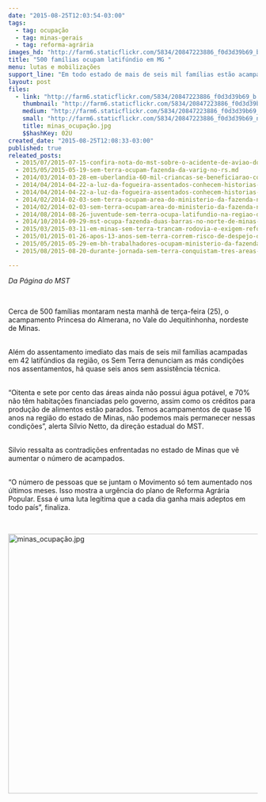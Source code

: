 ```yaml
---
date: "2015-08-25T12:03:54-03:00"
tags:
  - tag: ocupação
  - tag: minas-gerais
  - tag: reforma-agrária
images_hd: "http://farm6.staticflickr.com/5834/20847223886_f0d3d39b69_b.jpg"
title: "500 famílias ocupam latifúndio em MG "
menu: lutas e mobilizações
support_line: "Em todo estado de mais de seis mil famílias estão acampadas em 42 latifúndios. "
layout: post
files:
  - link: "http://farm6.staticflickr.com/5834/20847223886_f0d3d39b69_b.jpg"
    thumbnail: "http://farm6.staticflickr.com/5834/20847223886_f0d3d39b69_t.jpg"
    medium: "http://farm6.staticflickr.com/5834/20847223886_f0d3d39b69_z.jpg"
    small: "http://farm6.staticflickr.com/5834/20847223886_f0d3d39b69_n.jpg"
    title: minas_ocupação.jpg
    $$hashKey: 02U
created_date: "2015-08-25T12:08:33-03:00"
published: true
releated_posts:
  - 2015/07/2015-07-15-confira-nota-do-mst-sobre-o-acidente-de-aviao-do-prefeito-genil-mata-da-cruz.md
  - 2015/05/2015-05-19-sem-terra-ocupam-fazenda-da-varig-no-rs.md
  - 2014/03/2014-03-28-em-uberlandia-60-mil-criancas-se-beneficiarao-com-alimentos-da-reforma-agraria.md
  - 2014/04/2014-04-22-a-luz-da-fogueira-assentados-conhecem-historias-da-terra-recem-conquistada.md-e
  - 2014/04/2014-04-22-a-luz-da-fogueira-assentados-conhecem-historias-da-terra-recem-conquistada.md
  - 2014/02/2014-02-03-sem-terra-ocupam-area-do-ministerio-da-fazenda-no-norte-de-minas-gerais.md
  - 2014/02/2014-02-03-sem-terra-ocupam-area-do-ministerio-da-fazenda-no-norte-de-minas-gerais.md-e
  - 2014/08/2014-08-26-juventude-sem-terra-ocupa-latifundio-na-regiao-de-governador-valadares.md
  - 2014/10/2014-09-29-mst-ocupa-fazenda-duas-barras-no-norte-de-minas-gerais.md
  - 2015/03/2015-03-11-em-minas-sem-terra-trancam-rodovia-e-exigem-reforma-agraria.md
  - 2015/01/2015-01-26-apos-13-anos-sem-terra-correm-risco-de-despejo-do-acampamento-nova-vida-em-mg.md
  - 2015/05/2015-05-29-em-bh-trabalhadores-ocupam-ministerio-da-fazenda-contra-a-terceirizacao.md
  - 2015/08/2015-08-20-durante-jornada-sem-terra-conquistam-tres-areas-emblematicas-em-minas-gerais.md

---
```

<p><em>Da P&aacute;gina do MST&nbsp;</em></p>

<p>&nbsp;</p>

<p>Cerca de 500 fam&iacute;lias montaram nesta manh&atilde; de ter&ccedil;a-feira (25), o acampamento Princesa do Almerana, no Vale do Jequitinhonha, nordeste de Minas.&nbsp;</p>

<p><br />
Al&eacute;m do assentamento imediato das mais de seis mil fam&iacute;lias acampadas em 42 latif&uacute;ndios da regi&atilde;o, os Sem Terra denunciam as m&aacute;s condi&ccedil;&otilde;es nos assentamentos, h&aacute; quase seis anos sem assist&ecirc;ncia t&eacute;cnica.&nbsp;</p>

<p><br />
&ldquo;Oitenta e sete por cento das &aacute;reas ainda n&atilde;o possui &aacute;gua pot&aacute;vel, e 70% n&atilde;o t&ecirc;m habita&ccedil;&otilde;es financiadas pelo governo, assim como os cr&eacute;ditos para produ&ccedil;&atilde;o de alimentos est&atilde;o parados. Temos acampamentos de quase 16 anos na regi&atilde;o do estado de Minas, n&atilde;o podemos mais permanecer nessas condi&ccedil;&otilde;es&rdquo;, alerta S&iacute;lvio Netto, da dire&ccedil;&atilde;o estadual do MST.</p>

<p><br />
Silvio ressalta as contradi&ccedil;&otilde;es enfrentadas no estado de Minas que v&ecirc; aumentar o n&uacute;mero de acampados.&nbsp;</p>

<p><br />
&ldquo;O n&uacute;mero de pessoas que se juntam o Movimento s&oacute; tem aumentado nos &uacute;ltimos meses. Isso mostra a urg&ecirc;ncia do plano de Reforma Agr&aacute;ria Popular. Essa &eacute; uma luta leg&iacute;tima que a cada dia ganha mais adeptos em todo pa&iacute;s&rdquo;, finaliza.&nbsp;</p>

<p>&nbsp;</p>

<p><img alt="minas_ocupação.jpg" height="525" src="http://farm6.staticflickr.com/5834/20847223886_f0d3d39b69_b.jpg" width="700" /></p>

<p>&nbsp;</p>
